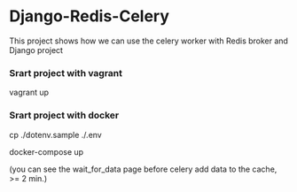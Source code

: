 # Django-Redis-Celery

This project shows how we can use the celery worker with Redis broker and Django project

### Srart project with vagrant

vagrant up

### Srart project with docker

cp ./dotenv.sample ./.env

docker-compose up

(you can see the wait_for_data page before celery add data to the cache, >= 2 min.)